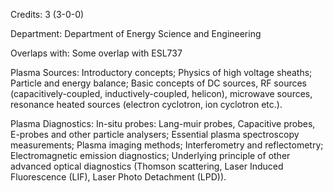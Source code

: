 Credits: 3 (3-0-0)

Department: Department of Energy Science and Engineering

Overlaps with: Some overlap with ESL737

Plasma Sources: Introductory concepts; Physics of high voltage sheaths; Particle and energy balance; Basic concepts of DC sources, RF sources (capacitively-coupled, inductively-coupled, helicon), microwave sources, resonance heated sources (electron cyclotron, ion cyclotron etc.).

Plasma Diagnostics: In-situ probes: Lang-muir probes, Capacitive probes, E-probes and other particle analysers; Essential plasma spectroscopy measurements; Plasma imaging methods; Interferometry and reflectometry; Electromagnetic emission diagnostics; Underlying principle of other advanced optical diagnostics (Thomson scattering, Laser Induced Fluorescence (LIF), Laser Photo Detachment (LPD)).